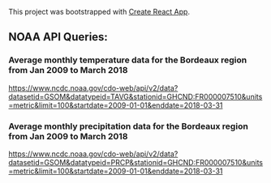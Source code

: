 This project was bootstrapped with [Create React App](https://github.com/facebookincubator/create-react-app).

## NOAA API Queries:

### Average monthly temperature data for the Bordeaux region from Jan 2009 to March 2018

https://www.ncdc.noaa.gov/cdo-web/api/v2/data?datasetid=GSOM&datatypeid=TAVG&stationid=GHCND:FR000007510&units=metric&limit=100&startdate=2009-01-01&enddate=2018-03-31

### Average monthly precipitation data for the Bordeaux region from Jan 2009 to March 2018

https://www.ncdc.noaa.gov/cdo-web/api/v2/data?datasetid=GSOM&datatypeid=PRCP&stationid=GHCND:FR000007510&units=metric&limit=100&startdate=2009-01-01&enddate=2018-03-31
